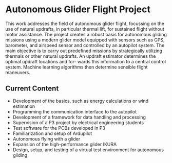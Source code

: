 # Autonomous Glider Flight Project
This work addresses the field of autonomous glider flight, focussing on the use of natural updrafts,
in particular thermal lift, for sustained flight without motor assistance. The project creates a
robust basis for autonomous gliding missions using a modern glider model equipped with sensors
such as GPS, barometer, and airspeed sensor and controlled by an autopilot system.
The main objective is to carry out predefined missions by strategically utilizing thermals or
other natural updrafts. An updraft estimator determines the optimal updraft locations and for-
wards this information to a central control system. Machine learning algorithms then determine
sensible flight maneuvers.

## Current Content
- Development of the basics, such as energy calculations or wind estimation
- Programming the communication interface to the autopilot
- Development of a framework for data handling and processing
- Supervision of a P3 project by electrical engineering students
- Test software for the PCBs developed in P3
- Familiarization and setup of Ardupilot
- Autonomous flying with a glider
- Expansion of the high-performance glider IKURA
- Design, setup, and testing of a virtual test environment for autonomous gliding
